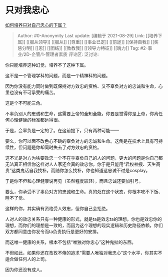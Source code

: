 # 只对我忠心
[如何培养只对自己忠心的下属？](https://www.zhihu.com/question/26195722/answer/2090127052)

> Author: #0-Anonymity
> Last update: [编辑于 2021-08-29]
> Link: [[培养下属]] [[服从领导]] [[服从]] [[尊重]] [[事业已定]] [[前途]] [[保持自我]] [[奖惩分明]] [[恩]] [[团结]] [[教教我]] [[领导力特征]] [[魄力]]
> Tag: #2-事业/2D-企管/1-管理者素质
> 评论区:
> 泛讨论:

你只能培养这种幻觉，培养不了这种下属。

这不是一个管理学科的问题，而是一个精神科的问题。

因为你没有能力同时做到既保持对方效忠的资格、又不辜负对方的忠诚和生命，心里也没有不可承受的痛苦。

这是个不可能三角。

不辜负别人的忠诚和生命，这需要上帝的全知全能，你要是觉得你是上帝，你离任何心理健康的标准都远得很。

于是，会辜负是一定的了。在这前提下，只有两种可能——

要么，你可以面不改色心不跳的辜负对方的忠诚和生命。这倒是在技术上具有可持续性，但问题是你却同时失去了对方效忠的资格。

这不光是对方为啥要效忠一个不在乎辜负自己的人的问题，更大的问题是你自己都无法真正相信你这样对人人家还会真的效忠你。你于是只能用“君权神授、天生高贵”这类鬼话自我找补。而随你怎么找补，你也知道这忠诚不过是cosplay。

于是你不但和心理健康说再见（虽然程度较轻），而且忠诚还要加引号。

要么，你承受不了辜负对方的忠诚和生命。真的处在这个状态，你根本吃不下饭、睡不了觉。

这样的你，其实确有资格受人效忠，但你自己会拒绝。

人对人的效忠关系只有一种健康的形式，就是ta是效忠ta的理想，你也是效忠你的理想，而你们的理想是一致的，而因为这个理想的现实逻辑和历史路径依赖，你们双方都同意由你发令而ta负责执行是更好的安排。

而这唯一健康的关系，根本不包括“唯独对你忠心”这种鬼扯的东西。

不但如此，如果你还在孜孜不倦的追求“需要人唯独对我忠心”这个水平，你其实不适合做任何人的上司。

因为你还没有成人。
